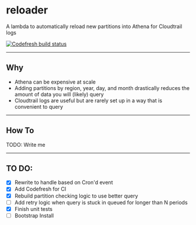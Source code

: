 # reloader

A lambda to automatically reload new partitions into Athena for Cloudtrail logs

[![Codefresh build status]( https://g.codefresh.io/api/badges/pipeline/moonmoon1919/reloader%2Ftest?branch=master&key=eyJhbGciOiJIUzI1NiJ9.NWIyYThiMjYzYmFlOGEwMDAxY2RiZWZh.5h81Od2ooleQPSDJ1tUbMIrDYzxsRi3ovMy-NHkYNdY&type=cf-2)]( https%3A%2F%2Fg.codefresh.io%2Fpipelines%2Ftest%2Fbuilds%3FrepoOwner%3DMoonMoon1919%26repoName%3Dreloader%26serviceName%3DMoonMoon1919%252Freloader%26filter%3Dtrigger%3Abuild~Build%3Bbranch%3Amaster%3Bpipeline%3A5e92addb4c3d6b7faa5ac8d7~test)

---

## Why
- Athena can be expensive at scale
- Adding partitions by region, year, day, and month drastically reduces the amount of data you will (likely) query
- Cloudtrail logs are useful but are rarely set up in a way that is convenient to query

---

## How To
TODO: Write me

---

## TO DO:
- [x] Rewrite to handle based on Cron'd event
- [x] Add Codefresh for CI
- [x] Rebuild partition checking logic to use better query
- [ ] Add retry logic when query is stuck in queued for longer than N periods
- [x] Finish unit tests
- [ ] Bootstrap Install
